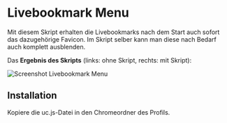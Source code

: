 # Livebookmark Menu
Mit diesem Skript erhalten die Livebookmarks nach dem Start auch sofort das dazugehörige Favicon. Im Skript selber kann man diese nach Bedarf auch 
komplett ausblenden.

Das **Ergebnis des Skripts** (links: ohne Skript, rechts: mit Skript):

![Screenshot Livebookmark Menu](https://github.com/ardiman/userChrome.js/raw/master/livebookmarkmenu/scr_livebookmarkmenu.png)

## Installation
Kopiere die uc.js-Datei in den Chromeordner des Profils.

